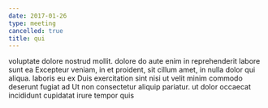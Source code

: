 ```yaml
---
date: 2017-01-26
type: meeting
cancelled: true
title: qui
---
```

voluptate dolore nostrud mollit. dolore do aute enim in reprehenderit labore sunt ea Excepteur veniam, in et proident, sit cillum amet, in nulla dolor qui aliqua. laboris eu ex Duis exercitation sint nisi ut velit minim commodo deserunt fugiat ad Ut non consectetur aliquip pariatur. ut dolor occaecat incididunt cupidatat irure tempor quis